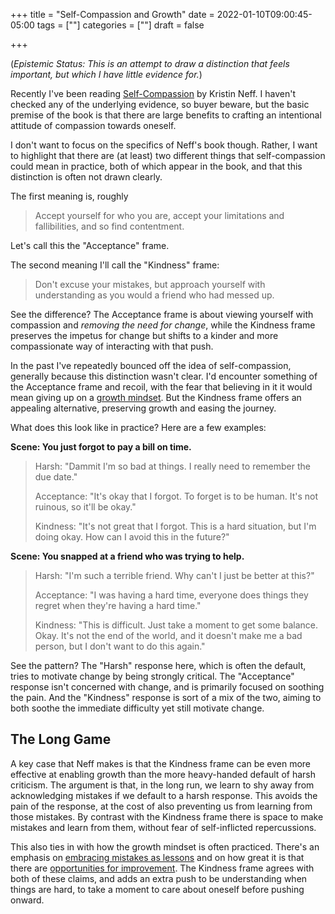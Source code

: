 +++
title = "Self-Compassion and Growth"
date = 2022-01-10T09:00:45-05:00
tags = [""]
categories = [""]
draft = false

+++

(*Epistemic Status: This is an attempt to draw a distinction that feels important, but which I have little evidence for.*)

Recently I've been reading [Self-Compassion](https://www.amazon.com/Self-Compassion-Proven-Power-Being-Yourself/dp/0061733520/ref=sr_1_1?crid=26IBMWNEO003M&keywords=self-compassion&qid=1641823299&sprefix=self-compassion%2Caps%2C129&sr=8-1) by Kristin Neff. I haven't checked any of the underlying evidence, so buyer beware, but the basic premise of the book is that there are large benefits to crafting an intentional attitude of compassion towards oneself.

I don't want to focus on the specifics of Neff's book though. Rather, I want to highlight that there are (at least) two different things that self-compassion could mean in practice, both of which appear in the book, and that this distinction is often not drawn clearly.

The first meaning is, roughly

> Accept yourself for who you are, accept your limitations and fallibilities, and so find contentment.

Let's call this the "Acceptance" frame.

The second meaning I'll call the "Kindness" frame:

> Don't excuse your mistakes, but approach yourself with understanding as you would a friend who had messed up.

See the difference? The Acceptance frame is about viewing yourself with compassion and *removing the need for change*, while the Kindness frame preserves the impetus for change but shifts to a kinder and more compassionate way of interacting with that push.

In the past I've repeatedly bounced off the idea of self-compassion, generally because this distinction wasn't clear. I'd encounter something of the Acceptance frame and recoil, with the fear that believing in it it would mean giving up on a [growth mindset](https://en.wikipedia.org/wiki/Mindset#Fixed_and_growth_mindset). But the Kindness frame offers an appealing alternative, preserving growth and easing the journey.

What does this look like in practice? Here are a few examples:

**Scene: You just forgot to pay a bill on time.**

> Harsh: "Dammit I'm so bad at things. I really need to remember the due date."
>
> Acceptance: "It's okay that I forgot. To forget is to be human. It's not ruinous, so it'll be okay."
>
> Kindness: "It's not great that I forgot. This is a hard situation, but I'm doing okay. How can I avoid this in the future?"  

**Scene: You snapped at a friend who was trying to help.**

> Harsh: "I'm such a terrible friend. Why can't I just be better at this?"
>
> Acceptance: "I was having a hard time, everyone does things they regret when they're having a hard time."
>
> Kindness: "This is difficult. Just take a moment to get some balance. Okay. It's not the end of the world, and it doesn't make me a bad person, but I don't want to do this again."

See the pattern? The "Harsh" response here, which is often the default, tries to motivate change by being strongly critical. The "Acceptance" response isn't concerned with change, and is primarily focused on soothing the pain. And the "Kindness" response is sort of a mix of the two, aiming to both soothe the immediate difficulty yet still motivate change.

## The Long Game

A key case that Neff makes is that the Kindness frame can be even more effective at enabling growth than the more heavy-handed default of harsh criticism. The argument is that, in the long run, we learn to shy away from acknowledging mistakes if we default to a harsh response. This avoids the pain of the response, at the cost of also preventing us from learning from those mistakes. By contrast with the Kindness frame there is space to make mistakes and learn from them, without fear of self-inflicted repercussions.

This also ties in with how the growth mindset is often practiced. There's an emphasis on [embracing mistakes as lessons](https://www.mindsetkit.org/topics/celebrate-mistakes/importance-of-mistakes) and on how great it is that there are [opportunities for improvement](https://gozen.com/the-abcs-of-making-mistakes-with-a-growth-mindset-free-printable/). The Kindness frame agrees with both of these claims, and adds an extra push to be understanding when things are hard, to take a moment to care about oneself before pushing onward.

